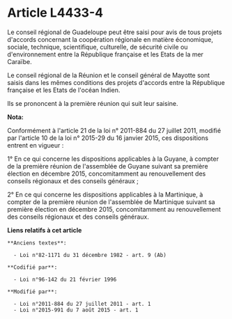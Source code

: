# Article L4433-4

Le conseil régional de Guadeloupe peut être saisi pour avis de tous projets d'accords concernant la coopération régionale en
matière économique, sociale, technique, scientifique, culturelle, de sécurité civile ou d'environnement entre la République
française et les Etats de la mer Caraïbe.

Le conseil régional de la Réunion et le conseil général de Mayotte sont saisis dans les mêmes conditions des projets
d'accords entre la République française et les Etats de l'océan Indien.

Ils se prononcent à la première réunion qui suit leur saisine.

**Nota:**

Conformément à l'article 21 de la loi n° 2011-884 du 27 juillet 2011, modifié par l'article 10 de la loi n° 2015-29 du 16
janvier 2015, ces dispositions entrent en vigueur :

1° En ce qui concerne les dispositions applicables à la Guyane, à compter de la première réunion de l'assemblée de Guyane
suivant sa première élection en décembre 2015, concomitamment au renouvellement des conseils régionaux et des conseils
généraux ;

2° En ce qui concerne les dispositions applicables à la Martinique, à compter de la première réunion de l'assemblée de
Martinique suivant sa première élection en décembre 2015, concomitamment au renouvellement des conseils régionaux et des
conseils généraux.

**Liens relatifs à cet article**

	**Anciens textes**:

	  - Loi n°82-1171 du 31 décembre 1982 - art. 9 (Ab)

	**Codifié par**:

	  - Loi n°96-142 du 21 février 1996

	**Modifié par**:

	  - Loi n°2011-884 du 27 juillet 2011 - art. 1
	  - Loi n°2015-991 du 7 août 2015 - art. 1

